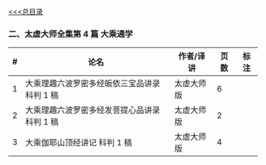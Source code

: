 [<<<总目录](./index.md)

### 二、太虚大师全集第 4 篇 大乘通学 

|#|论名| 作者/译讲|页数|标注|
|-|-----------------------|---|--|--|
|1|大乘理趣六波罗密多经皈依三宝品讲录 科判 1 稿 |太虚大师版 |6|
|2|大乘理趣六波罗密多经发菩提心品讲录 科判 1 稿 |太虚大师版 |2|
|3|大乘伽耶山顶经讲记 科判 1 稿 |太虚大师版 |4|
